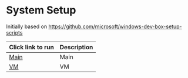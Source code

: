 # System Setup

Initially based on https://github.com/microsoft/windows-dev-box-setup-scripts

|Click link to run  |Description  |
|---------|---------|
|<a href='http://boxstarter.org/package/url?https://raw.githubusercontent.com/smklancher/SystemSetup/master/smk_main.ps1'>Main</a>     | Main |
|<a href='http://boxstarter.org/package/url?https://raw.githubusercontent.com/smklancher/SystemSetup/master/smk_vm.ps1'>VM</a>     | VM |